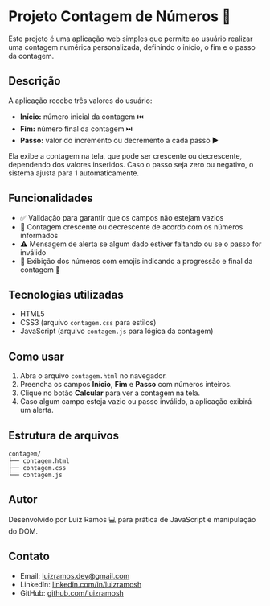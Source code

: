# Projeto Contagem de Números 🧮

Este projeto é uma aplicação web simples que permite ao usuário realizar uma contagem numérica personalizada, definindo o início, o fim e o passo da contagem.

## Descrição

A aplicação recebe três valores do usuário:

- **Início:** número inicial da contagem ⏮️  
- **Fim:** número final da contagem ⏭️  
- **Passo:** valor do incremento ou decremento a cada passo ▶️

Ela exibe a contagem na tela, que pode ser crescente ou decrescente, dependendo dos valores inseridos. Caso o passo seja zero ou negativo, o sistema ajusta para 1 automaticamente.

## Funcionalidades

- ✅ Validação para garantir que os campos não estejam vazios  
- 🔄 Contagem crescente ou decrescente de acordo com os números informados  
- ⚠️ Mensagem de alerta se algum dado estiver faltando ou se o passo for inválido  
- 🔢 Exibição dos números com emojis indicando a progressão e final da contagem 🏁

## Tecnologias utilizadas

- HTML5  
- CSS3 (arquivo `contagem.css` para estilos)  
- JavaScript (arquivo `contagem.js` para lógica da contagem)  

## Como usar

1. Abra o arquivo `contagem.html` no navegador.  
2. Preencha os campos **Início**, **Fim** e **Passo** com números inteiros.  
3. Clique no botão **Calcular** para ver a contagem na tela.  
4. Caso algum campo esteja vazio ou passo inválido, a aplicação exibirá um alerta.

## Estrutura de arquivos
```
contagem/
├── contagem.html
├── contagem.css
└── contagem.js
```
## Autor

Desenvolvido por Luiz Ramos 💻 para prática de JavaScript e manipulação do DOM.

## Contato

- Email: luizramos.dev@gmail.com  
- LinkedIn: [linkedin.com/in/luizramosh](https://linkedin.com/in/luizramosh)  
- GitHub: [github.com/luizramosh](https://github.com/luizramosh)

